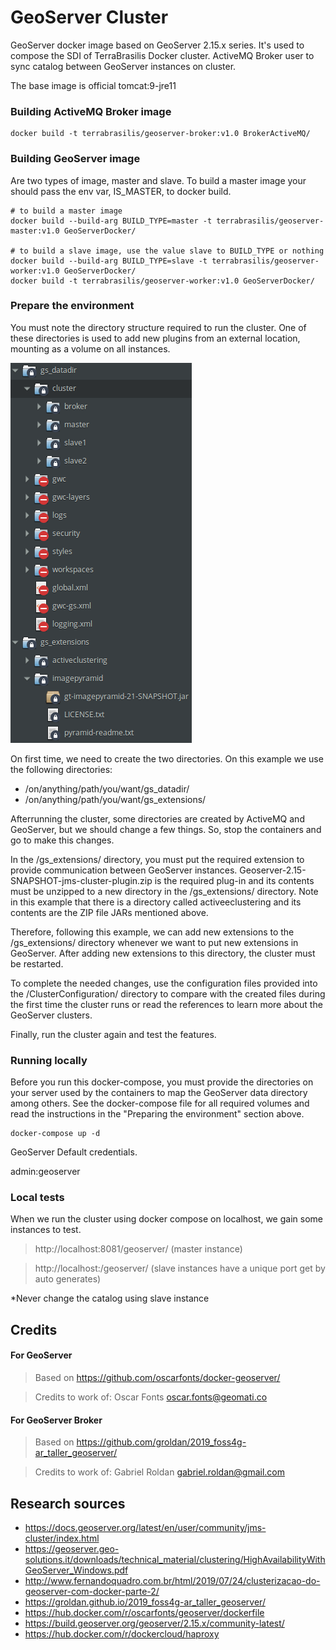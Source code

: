 # GeoServer Cluster

GeoServer docker image based on GeoServer 2.15.x series. It's used to compose the SDI of TerraBrasilis Docker cluster.
ActiveMQ Broker user to sync catalog between GeoServer instances on cluster.

The base image is official tomcat:9-jre11

### Building ActiveMQ Broker image

```
docker build -t terrabrasilis/geoserver-broker:v1.0 BrokerActiveMQ/
```

### Building GeoServer image

Are two types of image, master and slave.
To build a master image your should pass the env var, IS_MASTER, to docker build.

```
# to build a master image
docker build --build-arg BUILD_TYPE=master -t terrabrasilis/geoserver-master:v1.0 GeoServerDocker/

# to build a slave image, use the value slave to BUILD_TYPE or nothing
docker build --build-arg BUILD_TYPE=slave -t terrabrasilis/geoserver-worker:v1.0 GeoServerDocker/
docker build -t terrabrasilis/geoserver-worker:v1.0 GeoServerDocker/
```

### Prepare the environment

You must note the directory structure required to run the cluster. One of these directories is used to add new plugins from an external location, mounting as a volume on all instances.

![Directory structure needed to run the cluster](./dir_structure.png?raw=true "Directory structure")

On first time, we need to create the two directories. On this example we use the following directories:

- /on/anything/path/you/want/gs_datadir/
- /on/anything/path/you/want/gs_extensions/

Afterrunning the cluster, some directories are created by ActiveMQ and GeoServer, but we should change a few things. So, stop the containers and go to make this changes.

In the /gs_extensions/ directory, you must put the required extension to provide communication between GeoServer instances. Geoserver-2.15-SNAPSHOT-jms-cluster-plugin.zip is the required plug-in and its contents must be unzipped to a new directory in the /gs_extensions/ directory. Note in this example that there is a directory called activeeclustering and its contents are the ZIP file JARs mentioned above.

Therefore, following this example, we can add new extensions to the /gs_extensions/ directory whenever we want to put new extensions in GeoServer. After adding new extensions to this directory, the cluster must be restarted.

To complete the needed changes, use the configuration files provided into the /ClusterConfiguration/ directory to compare with the created files during the first time the cluster runs or read the references to learn more about the GeoServer clusters.

Finally, run the cluster again and test the features.

### Running locally

Before you run this docker-compose, you must provide the directories on your server used by the containers to map the GeoServer data directory among others. See the docker-compose file for all required volumes and read the instructions in the "Preparing the environment" section above.

```
docker-compose up -d
```

GeoServer Default credentials.

admin:geoserver

### Local tests

When we run the cluster using docker compose on localhost, we gain some instances to test.

 > http://localhost:8081/geoserver/ (master instance)

 > http://localhost:<port>/geoserver/ (slave instances have a unique port get by auto generates)

*Never change the catalog using slave instance

## Credits

#### For GeoServer

 > Based on https://github.com/oscarfonts/docker-geoserver/

 > Credits to work of: Oscar Fonts <oscar.fonts@geomati.co>

#### For GeoServer Broker

 > Based on https://github.com/groldan/2019_foss4g-ar_taller_geoserver/

 > Credits to work of: Gabriel Roldan <gabriel.roldan@gmail.com>

## Research sources

- https://docs.geoserver.org/latest/en/user/community/jms-cluster/index.html
- https://geoserver.geo-solutions.it/downloads/technical_material/clustering/HighAvailabilityWithGeoServer_Windows.pdf
- http://www.fernandoquadro.com.br/html/2019/07/24/clusterizacao-do-geoserver-com-docker-parte-2/
- https://groldan.github.io/2019_foss4g-ar_taller_geoserver/
- https://hub.docker.com/r/oscarfonts/geoserver/dockerfile
- https://build.geoserver.org/geoserver/2.15.x/community-latest/
- https://hub.docker.com/r/dockercloud/haproxy

